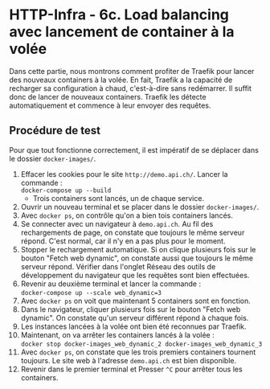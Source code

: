 # HTTP-Infra - 6c. Load balancing avec lancement de container à la volée
Dans cette partie, nous montrons comment profiter de Traefik pour lancer des nouveaux containers à la volée. En fait, Traefik a la capacité de recharger sa configuration à chaud, c'est-à-dire sans redémarrer. Il suffit donc de lancer de nouveaux containers. Traefik les détecte automatiquement et commence à leur envoyer des requêtes.
## Procédure de test
Pour que tout fonctionne correctement, il est impératif de se déplacer dans le dossier `docker-images/`.

1. Effacer les cookies pour le site `http://demo.api.ch/`. Lancer la commande :  
`docker-compose up --build`  
    - Trois containers sont lancés, un de chaque service.
2. Ouvrir un nouveau terminal et se placer dans le dossier `docker-images/`.
3. Avec `docker ps`, on contrôle qu'on a bien tois containers lancés.
4. Se connecter avec un navigateur à `demo.api.ch`. Au fil des rechargements de page, on constate que toujours le même serveur répond. C'est normal, car il n'y en a pas plus pour le moment.
6. Stopper le rechargement automatique. Si on clique plusieurs fois sur le bouton "Fetch web dynamic", on constate aussi que toujours le même serveur répond. Vérifier dans l'onglet Réseau des outils de développement du navigateur que les requêtes sont bien effectuées.
7. Revenir au deuxième terminal et lancer la commande :  
    `docker-compose up --scale web_dynamic=3`
8. Avec `docker ps` on voit que maintenant 5 containers sont en fonction.
8. Dans le navigateur, cliquer plusieurs fois sur le bouton "Fetch web dynamic". On constate qu'un serveur différent répond à chaque fois.
9. Les instances lancées à la volée ont bien été reconnues par Traefik.
10. Maintenant, on va arrêter les containers lancés à la volée :  
    `docker stop docker-images_web_dynamic_2 docker-images_web_dynamic_3`
11. Avec `docker ps`, on constate que les trois premiers containers tournent toujours. Le site web à l'adresse `demo.api.ch` est bien disponible.
12. Revenir dans le premier terminal et Presser `^C` pour arrêter tous les containers.
